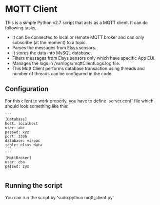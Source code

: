 # MQTT Client

This is a simple Python v2.7 script that acts as a MQTT client. It can do following tasks,
* It can be connected to local or remote MQTT broker and can only subscribe (at the moment) to a topic.
* Parses the messages from Elsys sensors.
* It stores the data into MySQL database.
* Filters messages from Elsys sensors only which have specific App EUI.
* Manages the logs in /var/logs/mqttClientLogs.log file.
* This Mqtt Client performs database transaction using threads and number of threads can be configured in the code.

## Configuration
For this client to work properly, you have to define 'server.conf' file which should look something like this:  


	```  
	[Database]  
	host: localhost  
	user: abc  
	passwd: xyz  
	port: 3306  
	database: virpac  
	table: elsys_data  
	```
	```	  
	[MqttBroker]  
	user: cba  
	passwd: zyx  
	```

## Running the script
You can run the script by 'sudo python mqtt_client.py'

